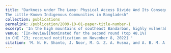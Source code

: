 ```yaml
---
title: "Darkness under The Lamp: Physical Access Divide And Its Consequences among
The Little-Known Indigenous Communities in Bangladesh"
collection: publications
permalink: /publication/2009-10-01-paper-title-number-1
excerpt: 'In the high mountains of southeast Bandarban, highly vulnerable ethnic communities (we refer to them as HVECs) live without basic mobile and network availability. To the best of our knowledge, no study in the literature has focused on improving HVECs life. To create a new discussion in HCI, we make two visits to six different ethnic communities in 15 different paras (villages) and conduct a mixed-method study to uncover their mobile and network availability with HVECs. We share the framework we used to tackle the non-availability of local informers and interpreters in HVECs. This study will help researchers better prepare for fieldwork and design technologies in distant indigenous communities'
venue: '[In-Review][Nominated for the second round (top 48.1%)
in CHI ’23; received notification on November 8, 2022] '
citation: 'M. N. H. Shanto, J. Noor, M. G. Z. A. Husna, and A. B. M. A. A. Islam'
---
```


